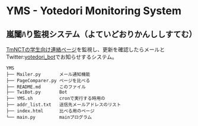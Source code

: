 # YMS - Yotedori Monitoring System

## 嵐闥ﾊり監視システム（よていどおりかんししすてむ）

[TmNCTの学生向け連絡ページ](http://www.tomakomai-ct.ac.jp/i/urgency/index.php)を監視し、更新を確認したらメールとTwitter:[yotedori_bot](https://twitter.com/yotedori_bot)でお知らせするシステム。

```
YMS
├── Mailer.py       メール通知機能
├── PageComparer.py ページを比べる
├── README.md		このファイル
├── TwiBot.py       Bot
├── YMS.sh          cronで実行する時用の
├── addr_list.txt	送信先メールアドレスのリスト
├── index.html      比べる用のページ
└── main.py         mainプログラム
```

